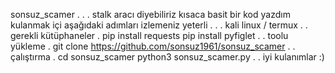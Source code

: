 sonsuz_scamer
.
.
.
stalk aracı diyebiliriz kısaca basit bir kod yazdım 
kulanmak içi aşağıdaki adımları izlemeniz yeterli
.
.
.
kali linux / termux
.
.
gerekli kütüphaneler
.
pip install requests
pip install pyfiglet
.
.
toolu yükleme
.
git clone https://github.com/sonsuz1961/sonsuz_scamer
.
.
çalıştırma
.
cd sonsuz_scamer
python3 sonsuz_scamer.py
.
.
iyi kulanımlar :)
